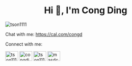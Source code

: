<h1 align="center">Hi 👋, I'm Cong Ding</h1>

<p align="left"> <img src="https://komarev.com/ghpvc/?username=tson1111&label=Profile%20views&color=0e75b6&style=flat" alt="tson1111" /> </p>

<p align="left"> Chat with me: <a href=https://cal.com/congd>https://cal.com/congd</a></p>


<p align="left">Connect with me:</p>
<p align="left">
<a href="https://twitter.com/congding1111" target="blank"><img align="center" src="https://raw.githubusercontent.com/rahuldkjain/github-profile-readme-generator/master/src/images/icons/Social/twitter.svg" alt="tson1111" height="30" width="40" /></a>
<a href="https://linkedin.com/in/congding1111" target="blank"><img align="center" src="https://raw.githubusercontent.com/rahuldkjain/github-profile-readme-generator/master/src/images/icons/Social/linked-in-alt.svg" alt="congding1111" height="30" width="40" /></a>
<a href="https://instagram.com/congding1111" target="blank"><img align="center" src="https://raw.githubusercontent.com/rahuldkjain/github-profile-readme-generator/master/src/images/icons/Social/instagram.svg" alt="tson1111" height="30" width="40" /></a>
<a href="https://www.leetcode.com/masdc98" target="blank"><img align="center" src="https://raw.githubusercontent.com/rahuldkjain/github-profile-readme-generator/master/src/images/icons/Social/leet-code.svg" alt="masdc98" height="30" width="40" /></a>
</p>
